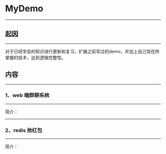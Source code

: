# MyDemo

-----



## 起因

---

​	对于已经学会的知识进行更新和复习，扩展之前写过的demo，并加上自己现在所掌握的技术，达到逻辑完整性。
    



## 内容

-----



### 1、web 端群聊系统

---

简介：

------

### 2、redis 抢红包

----

简介：



